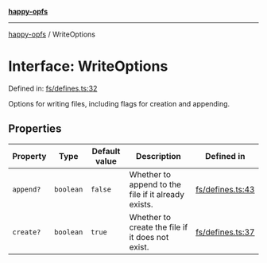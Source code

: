 [**happy-opfs**](../README.md)

***

[happy-opfs](../README.md) / WriteOptions

# Interface: WriteOptions

Defined in: [fs/defines.ts:32](https://github.com/JiangJie/happy-opfs/blob/7d6f4902eef2f34868c7991f5501261a1d1ff67a/src/fs/defines.ts#L32)

Options for writing files, including flags for creation and appending.

## Properties

| Property | Type | Default value | Description | Defined in |
| ------ | ------ | ------ | ------ | ------ |
| <a id="append"></a> `append?` | `boolean` | `false` | Whether to append to the file if it already exists. | [fs/defines.ts:43](https://github.com/JiangJie/happy-opfs/blob/7d6f4902eef2f34868c7991f5501261a1d1ff67a/src/fs/defines.ts#L43) |
| <a id="create"></a> `create?` | `boolean` | `true` | Whether to create the file if it does not exist. | [fs/defines.ts:37](https://github.com/JiangJie/happy-opfs/blob/7d6f4902eef2f34868c7991f5501261a1d1ff67a/src/fs/defines.ts#L37) |
